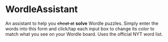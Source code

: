 # WordleAssistant
An assistant to help you ~~cheat at~~ **solve** Wordle puzzles.  Simply enter the words into this form and click/tap each input box to change its color to match what you see on your Wordle board.  Uses the official NYT word list.
